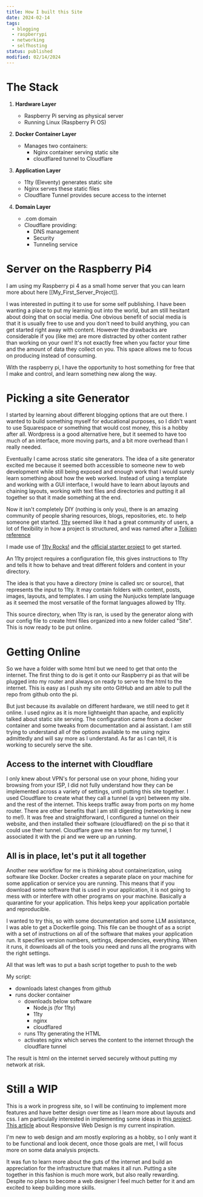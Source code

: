 ```yaml
---
title: How I built this Site
date: 2024-02-14
tags:
  - blogging
  - raspberrypi
  - networking
  - selfhosting
status: published
modified: 02/14/2024
---
```


# The Stack
1. **Hardware Layer**
   - Raspberry Pi serving as physical server
   - Running Linux (Raspberry Pi OS)

2. **Docker Container Layer**
   - Manages two containers:
     - Nginx container serving static site
     - cloudflared tunnel to Cloudflare
    
3. **Application Layer**
   - 11ty (Eleventy) generates static site
   - Nginx serves these static files
   - Cloudflare Tunnel provides secure access to the internet

4. **Domain Layer**
   - .com domain
   - Cloudflare providing:
     - DNS management
     - Security
     - Tunneling service

# Server on the Raspberry Pi4

I am using my Raspberry pi 4 as a small home server that you can learn more about here [[My_First_Server_Project]].

I was interested in putting it to use for some self publishing. I have been wanting a place to put my learning out into the world, but am still hesitant about doing that on social media. One obvious benefit of social media is that it is usually free to use and you don't need to build anything, you can get started right away with content. However the drawbacks are considerable if you (like me) are more distracted by other content rather than working on your own! It's not exactly free when you factor your time and the amount of data they collect on you. This space allows me to focus on producing instead of consuming. 

With the raspberry pi, I have the opportunity to host something for free that I make and control, and learn something new along the way. 


# Picking a site Generator

I started by learning about different blogging options that are out there. I wanted to build something myself for educational purposes, so I didn't want to use Squarespace or something that would cost money, this is a hobby after all. Wordpress is a good alternative here, but it seemed to have too much of an interface, more moving parts, and a bit more overhead than I really needed. 

Eventually I came across static site generators. The idea of a site generator excited me because it seemed both accessible to someone new to web development while still being exposed and enough work that I would surely learn something about how the web worked. Instead of using a template and working with a GUI interface, I would have to learn about layouts and chaining layouts, working with text files and directories and putting it all together so that it made something at the end. 

Now it isn't completely DIY (nothing is only you), there is an amazing community of people sharing resources, blogs, repositories, etc. to help someone get started. [11ty](https://www.11ty.dev/) seemed like it had a great community of users, a lot of flexibility in how a project is structured, and was named after a [Tolkien reference](https://11tybundle.dev/blog/11ty-bundle-40/) 

I made use of [11ty Rocks!](https://11ty.rocks/) and the [official starter project](https://github.com/11ty/eleventy-base-blog) to get started. 

An 11ty project requires a configuration file, this gives instructions to 11ty and tells it how to behave and treat different folders and content in your directory. 

The idea is that you have a directory (mine is called src or source), that represents the input to 11ty. It may contain folders with content, posts, images, layouts, and templates. I am using the Nunjucks template language as it seemed the most versatile of the format languages allowed by 11ty. 

This source directory, when 11ty is ran, is used by the generator along with our config file to create html files organized into a new folder called "Site". This is now ready to be put online. 

# Getting Online

So we have a folder with some html but we need to get that onto the internet. The first thing to do is get it onto our Raspberry pi as that will be plugged into my router and always on ready to serve to the html to the internet. This is easy as I push my site onto GitHub and am able to pull the repo from github onto the pi. 

But just because its available on different hardware, we still need to get it online. I used nginx as it is more lightweight than apache, and explicitly talked about static site serving. The configuration came from a docker container and some tweaks from documentation and ai assistant. I am still trying to understand all of the options available to me using nginx admittedly and will say more as I understand. As far as I can tell, it is working to securely serve the site. 

## Access to the internet with Cloudflare

I only knew about VPN's for personal use on your phone, hiding your browsing from your ISP, I did not fully understand how they can be implemented across a variety of settings, until putting this site together. I used Cloudflare to create what they call a tunnel (a vpn) between my site.  and the rest of the internet. This keeps traffic away from ports on my home router. There are other benefits that I am still digesting (networking is new to me!). It was free and straightforward, I configured a tunnel on their website, and then installed their software (cloudflared) on the pi so that it could use their tunnel. Cloudflare gave me a token for my tunnel, I associated it with the pi and we were up an running. 

## All is in place, let's put it all together

Another new workflow for me is thinking about containerization, using software like Docker. Docker creates a separate place on your machine for some application or service you are running. This means that if you download some software that is used in your application, it is not going to mess with or interfere with other programs on your machine. Basically a quarantine for your application. This helps keep your application portable and reproducible.

I wanted to try this, so with some documentation and some LLM assistance, I was able to get a Dockerfile going. This file can be thought of as a script with a set of instructions on all of the software that makes your application run. It specifies version numbers, settings, dependencies, everything. When it runs, it downloads all of the tools you need and runs all the programs with the right settings.

All that was left was to put a bash script together to push to the web

My script:
- downloads latest changes from github
- runs docker container
	- downloads below software
		- Node.js (for 11ty)
		- 11ty
		- nginx
		- cloudflared
	- runs 11ty generating the HTML
	- activates nginx which serves the content to the internet through the cloudflare tunnel

The result is html on the internet served securely without putting my network at risk. 

# Still a WIP

This is a work in progress site, so I will be continuing to implement more features and have better design over time as I learn more about layouts and css. I am particulally interested in implementing some ideas in this[ project](https://github.com/madrilene/eleventy-excellent).  [This article](https://alistapart.com/article/responsive-web-design/) about Responsive Web Design is my current inspiration. 

I'm new to web design and am mostly exploring as a hobby, so I only want it to be functional and look decent, once those goals are met, I will focus more on some data analysis projects. 

It was fun to learn more about the guts of the internet and build an appreciation for the infrastructure that makes it all run. Putting a site together in this fashion is much more work, but also really rewarding. Despite no plans to become a web designer I feel much better for it and am excited to keep building more skills. 

